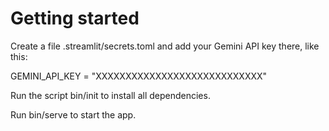 # Getting started

Create a file .streamlit/secrets.toml and add your Gemini API key there, like this:

GEMINI_API_KEY = "XXXXXXXXXXXXXXXXXXXXXXXXXXXX"

Run the script bin/init to install all dependencies.

Run bin/serve to start the app.
